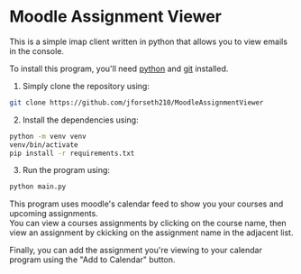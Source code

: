 # Moodle Assignment Viewer 
This is a simple imap client written in python that allows you to view emails in the console. 

To install this program, you'll need [python](https://www.python.org) and [git](https://git-scm.com) installed.

1. Simply clone the repository using: 
```bash
git clone https://github.com/jforseth210/MoodleAssignmentViewer
```

2. Install the dependencies using: 
```bash
python -m venv venv
venv/bin/activate
pip install -r requirements.txt
```

3. Run the program using: 
```bash
python main.py
```

This program uses moodle's calendar feed to show you your courses and upcoming assignments.  
You can view a courses assignments by clicking on the course name, then view an 
assignment by ckicking on the assignment name in the adjacent list.

Finally, you can add the assignment you're viewing to your calendar program using the "Add to Calendar" button.

